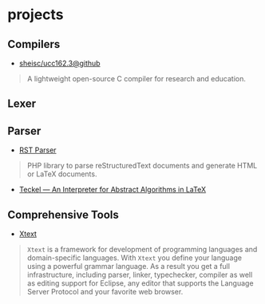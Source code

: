 # projects

## Compilers
- [sheisc/ucc162.3@github](https://github.com/sheisc/ucc162.3)
> A lightweight open-source C compiler for research and education.

## Lexer

## Parser
- [RST Parser](https://www.doctrine-project.org/projects/rst-parser.html)
> PHP library to parse reStructuredText documents and generate HTML or LaTeX documents.

- [Teckel — An Interpreter for Abstract Algorithms in LaTeX](https://web.archive.org/web/20120415095634/http://dickgrune.com/Programs/teckel/)

## Comprehensive Tools
- [Xtext](http://www.eclipse.org/Xtext/)
> `Xtext` is a framework for development of programming languages and domain-specific languages. With `Xtext` you define your language using a powerful grammar language. As a result you get a full infrastructure, including parser, linker, typechecker, compiler as well as editing support for Eclipse, any editor that supports the Language Server Protocol and your favorite web browser.